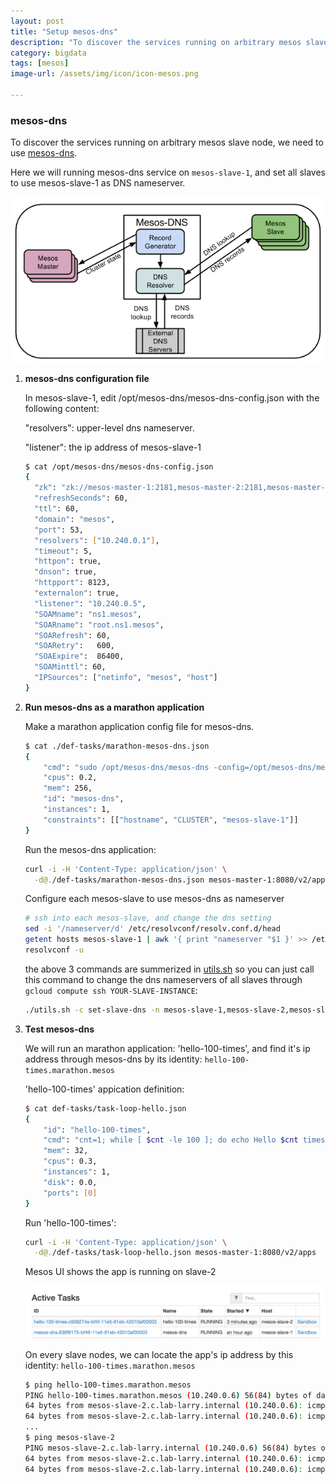 ```yaml
---
layout: post
title: "Setup mesos-dns"
description: "To discover the services running on arbitrary mesos slave node, we need to use mesos-dns."
category: bigdata
tags: [mesos]
image-url: /assets/img/icon/icon-mesos.png

---
```


### mesos-dns

To discover the services running on arbitrary mesos slave node, we need to use [mesos-dns](https://mesosphere.github.io/mesos-dns/docs/).

Here we will running mesos-dns service on `mesos-slave-1`, and set all slaves to use mesos-slave-1 as DNS nameserver.

![alt text][img-concept]

1. **mesos-dns configuration file**

	In mesos-slave-1, edit /opt/mesos-dns/mesos-dns-config.json with the following content:
	
	"resolvers": upper-level dns nameserver.
	
	"listener": the ip address of mesos-slave-1

	```bash
	$ cat /opt/mesos-dns/mesos-dns-config.json 
	{
	  "zk": "zk://mesos-master-1:2181,mesos-master-2:2181,mesos-master-3:2181/mesos",
	  "refreshSeconds": 60,
	  "ttl": 60,
	  "domain": "mesos",
	  "port": 53,
	  "resolvers": ["10.240.0.1"],
	  "timeout": 5, 
	  "httpon": true,
	  "dnson": true,
	  "httpport": 8123,
	  "externalon": true,
	  "listener": "10.240.0.5",
	  "SOAMname": "ns1.mesos",
	  "SOARname": "root.ns1.mesos",
	  "SOARefresh": 60,
	  "SOARetry":   600,
	  "SOAExpire":  86400,
	  "SOAMinttl": 60,
	  "IPSources": ["netinfo", "mesos", "host"]
	}
	```

1. **Run mesos-dns as a marathon application**

	Make a marathon application config file for mesos-dns.

	```bash
	$ cat ./def-tasks/marathon-mesos-dns.json
	{
	    "cmd": "sudo /opt/mesos-dns/mesos-dns -config=/opt/mesos-dns/mesos-dns-config.json",
	    "cpus": 0.2,
	    "mem": 256,
	    "id": "mesos-dns",
	    "instances": 1,
	    "constraints": [["hostname", "CLUSTER", "mesos-slave-1"]]
	}
	```

	Run the mesos-dns application:

	```bash
	curl -i -H 'Content-Type: application/json' \
	  -d@./def-tasks/marathon-mesos-dns.json mesos-master-1:8080/v2/apps
	```
	
	Configure each mesos-slave to use mesos-dns as nameserver
	
	```bash
	# ssh into each mesos-slave, and change the dns setting
	sed -i '/nameserver/d' /etc/resolvconf/resolv.conf.d/head
	getent hosts mesos-slave-1 | awk '{ print "nameserver "$1 }' >> /etc/resolvconf/resolv.conf.d/head
	resolvconf -u
	```
	
	the above 3 commands are summerized in [utils.sh](https://github.com/larrysu1115/google-cloud-platform-examples/blob/master/gce-mesos-cluster/utils.sh) so you can just call this command to change the dns nameservers of all slaves through `gcloud compute ssh YOUR-SLAVE-INSTANCE`:
	
	```bash
	./utils.sh -c set-slave-dns -n mesos-slave-1,mesos-slave-2,mesos-slave-3,mesos-slave-4
	```

1. **Test mesos-dns**
	
	We will run an marathon application: 'hello-100-times', and find it's ip address through mesos-dns by its identity: `hello-100-times.marathon.mesos`
	
	'hello-100-times' appication definition:
	
	```bash
	$ cat def-tasks/task-loop-hello.json 
	{
	    "id": "hello-100-times",
	    "cmd": "cnt=1; while [ $cnt -le 100 ]; do echo Hello $cnt times; sleep 3; cnt=`expr $cnt + 1`; done",
	    "mem": 32,
	    "cpus": 0.3,
	    "instances": 1,
	    "disk": 0.0,
	    "ports": [0]
	}
	```
	
	Run 'hello-100-times': 
	
	```bash
	curl -i -H 'Content-Type: application/json' \
	  -d@./def-tasks/task-loop-hello.json mesos-master-1:8080/v2/apps
	```
	
	Mesos UI shows the app is running on slave-2
	
	![alt text][img-helloapp]
	
	On every slave nodes, we can locate the app's ip address by this identity: `hello-100-times.marathon.mesos`
	
	```bash
	$ ping hello-100-times.marathon.mesos
	PING hello-100-times.marathon.mesos (10.240.0.6) 56(84) bytes of data.
	64 bytes from mesos-slave-2.c.lab-larry.internal (10.240.0.6): icmp_seq=1 ttl=64 time=0.648 ms
	64 bytes from mesos-slave-2.c.lab-larry.internal (10.240.0.6): icmp_seq=2 ttl=64 time=0.420 ms
	...
	$ ping mesos-slave-2
	PING mesos-slave-2.c.lab-larry.internal (10.240.0.6) 56(84) bytes of data.
	64 bytes from mesos-slave-2.c.lab-larry.internal (10.240.0.6): icmp_seq=1 ttl=64 time=0.572 ms
	64 bytes from mesos-slave-2.c.lab-larry.internal (10.240.0.6): icmp_seq=2 ttl=64 time=0.372 ms
	```

[img-helloapp]: /assets/img/2016-Q1/160120-test-mesos-dns-hello.png "hello app"

[img-concept]: /assets/img/2016-Q1/160120-mesos-dns-concept.png "mesos dns concept"

